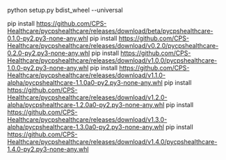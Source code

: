 python setup.py bdist_wheel --universal

pip install https://github.com/CPS-Healthcare/pycpshealthcare/releases/download/beta/pycpshealthcare-0.1.0-py2.py3-none-any.whl
pip install https://github.com/CPS-Healthcare/pycpshealthcare/releases/download/v0.2.0/pycpshealthcare-0.2.0-py2.py3-none-any.whl
pip install https://github.com/CPS-Healthcare/pycpshealthcare/releases/download/v1.0.0/pycpshealthcare-1.0.0-py2.py3-none-any.whl
pip install https://github.com/CPS-Healthcare/pycpshealthcare/releases/download/v1.1.0-alpha/pycpshealthcare-1.1.0a0-py2.py3-none-any.whl
pip install https://github.com/CPS-Healthcare/pycpshealthcare/releases/download/v1.2.0-alpha/pycpshealthcare-1.2.0a0-py2.py3-none-any.whl
pip install https://github.com/CPS-Healthcare/pycpshealthcare/releases/download/v1.3.0-alpha/pycpshealthcare-1.3.0a0-py2.py3-none-any.whl
pip install https://github.com/CPS-Healthcare/pycpshealthcare/releases/download/v1.4.0/pycpshealthcare-1.4.0-py2.py3-none-any.whl